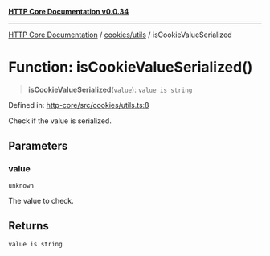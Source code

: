 [**HTTP Core Documentation v0.0.34**](../../../README.md)

***

[HTTP Core Documentation](../../../modules.md) / [cookies/utils](../README.md) / isCookieValueSerialized

# Function: isCookieValueSerialized()

> **isCookieValueSerialized**(`value`): `value is string`

Defined in: [http-core/src/cookies/utils.ts:8](https://github.com/stonemjs/http-core/blob/8d2f265873c2a6f093cdaa7580ed7328bd078613/src/cookies/utils.ts#L8)

Check if the value is serialized.

## Parameters

### value

`unknown`

The value to check.

## Returns

`value is string`
